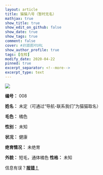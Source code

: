 ```yaml
---
layout: article
title: 猫猫八号（暂时无名）
mathjax: true
show_title: true
show_edit_on_github: false
show_date: true
show_tags: true
comment: false
cover: #封面图片URL
show_author_profile: true
tags: [在校]
modify_date: 2020-04-22
pinned: true 
excerpt_separator: <!--more-->
excerpt_type: text
---
```


![](https://i.loli.net/2020/04/22/2cdzsxYGIiohqnZ.jpg)
<!--more-->

**编号：**
008

**姓名：**
未定（可通过“导航-联系我们”为猫猫取名）

**毛色：**
橘色

**性别：**
未知

**状况：**
健康

**绝育情况：**
未绝育

**外貌：**
短毛，通体橘色
**性格：**
未知

信息有误？[**报错！**](https://forms.office.com/Pages/ResponsePage.aspx?id=DQSIkWdsW0yxEjajBLZtrQAAAAAAAAAAAANAASWVbDVUQVZFMEdSUUk2RFUwVEFDVTZIWkJaSVgySS4u)
